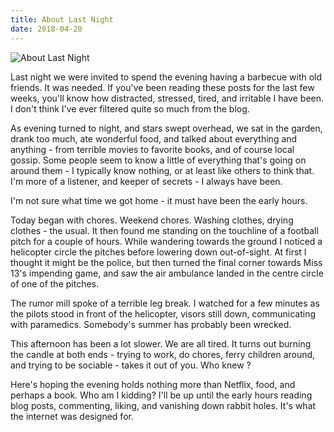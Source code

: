 ```yaml
---
title: About Last Night
date: 2018-04-20
---
```


![About Last Night](https://source.unsplash.com/_nRpqIBM40Q/1600x900)

Last night we were invited to spend the evening having a barbecue with old friends. It was needed. If you've been reading these posts for the last few weeks, you'll know how distracted, stressed, tired, and irritable I have been. I don't think I've ever filtered quite so much from the blog.

As evening turned to night, and stars swept overhead, we sat in the garden, drank too much, ate wonderful food, and talked about everything and anything - from terrible movies to favorite books, and of course local gossip. Some people seem to know a little of everything that's going on around them - I typically know nothing, or at least like others to think that. I'm more of a listener, and keeper of secrets - I always have been.

I'm not sure what time we got home - it must have been the early hours.

Today began with chores. Weekend chores. Washing clothes, drying clothes - the usual. It then found me standing on the touchline of a football pitch for a couple of hours. While wandering towards the ground I noticed a helicopter circle the pitches before lowering down out-of-sight. At first I thought it might be the police, but then turned the final corner towards Miss 13's impending game, and saw the air ambulance landed in the centre circle of one of the pitches.

The rumor mill spoke of a terrible leg break. I watched for a few minutes as the pilots stood in front of the helicopter, visors still down, communicating with paramedics. Somebody's summer has probably been wrecked.

This afternoon has been a lot slower. We are all tired. It turns out burning the candle at both ends - trying to work, do chores, ferry children around, and trying to be sociable - takes it out of you. Who knew ?

Here's hoping the evening holds nothing more than Netflix, food, and perhaps a book. Who am I kidding? I'll be up until the early hours reading blog posts, commenting, liking, and vanishing down rabbit holes. It's what the internet was designed for.